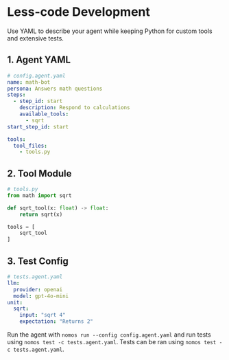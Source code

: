 # Less-code Development

Use YAML to describe your agent while keeping Python for custom tools and
extensive tests.

## 1. Agent YAML

```yaml
# config.agent.yaml
name: math-bot
persona: Answers math questions
steps:
  - step_id: start
    description: Respond to calculations
    available_tools:
      - sqrt
start_step_id: start

tools:
  tool_files:
    - tools.py
```

## 2. Tool Module

```python
# tools.py
from math import sqrt

def sqrt_tool(x: float) -> float:
    return sqrt(x)

tools = [
    sqrt_tool
]
```

## 3. Test Config

```yaml
# tests.agent.yaml
llm:
  provider: openai
  model: gpt-4o-mini
unit:
  sqrt:
    input: "sqrt 4"
    expectation: "Returns 2"
```


Run the agent with `nomos run --config config.agent.yaml` and run tests using
`nomos test -c tests.agent.yaml`.
Tests can be ran using `nomos test -c tests.agent.yaml`.
